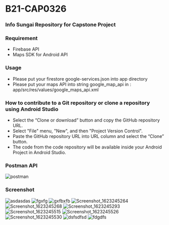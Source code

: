 # B21-CAP0326
### Info Sungai Repository for Capstone Project

### Requirement
- Firebase API
- Maps SDK for Android API

### Usage
- Please put your firestore google-services.json into app directory
- Please put your maps API into string google_map_api in :
app/src/res/values/google_maps_api.xml

### How to contribute to a Git repository or clone a repository using Android Studio
- Select the “Clone or download” button and copy the GitHub repository URL.
- Select "File" menu, "New", and then "Project Version Control".
- Paste the GitHub repository URL into URL column and select the “Clone” button.
- The code from the code repository will be available inside your Android Project in Android Studio.

### Postman API
![postman](https://user-images.githubusercontent.com/72433491/121365149-99d84e80-c962-11eb-9797-16395c8f7a27.JPG)

### Screenshot
![asdasdas](https://user-images.githubusercontent.com/72433491/121366308-92fe0b80-c963-11eb-89fb-132e9ebfba8b.JPG)
![fgxfg](https://user-images.githubusercontent.com/72433491/121366312-942f3880-c963-11eb-8a48-734694e7cf6e.JPG)
![gxfbxfb](https://user-images.githubusercontent.com/72433491/121366313-94c7cf00-c963-11eb-8eb6-cd77ef650fb6.JPG)
![Screenshot_1623245264](https://user-images.githubusercontent.com/72433491/121365377-cc824700-c962-11eb-89ac-5eeac2e5ad8f.png)
![Screenshot_1623245268](https://user-images.githubusercontent.com/72433491/121365390-cee4a100-c962-11eb-86f6-3d74261dcb67.png)
![Screenshot_1623245293](https://user-images.githubusercontent.com/72433491/121365395-d1df9180-c962-11eb-829c-67794e717e10.png)
![Screenshot_1623245515](https://user-images.githubusercontent.com/72433491/121365406-d441eb80-c962-11eb-9519-2379c6872929.png)
![Screenshot_1623245526](https://user-images.githubusercontent.com/72433491/121365428-d7d57280-c962-11eb-9acd-d316d878bcc0.png)
![Screenshot_1623245530](https://user-images.githubusercontent.com/72433491/121365469-e15eda80-c962-11eb-8a8f-09598c24ed85.png)
![dsfsdfsd](https://user-images.githubusercontent.com/72433491/121367316-6ac2dc80-c964-11eb-8ba3-d185847c1344.JPG)
![fdgdfs](https://user-images.githubusercontent.com/72433491/121367540-95149a00-c964-11eb-8752-ea212f42cb48.JPG)





